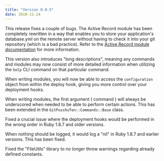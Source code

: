```yaml
---
title: "Version 0.0.5"
date: 2010-11-24
---
```


This release fixes a couple of bugs. The Active Record module has been completely rewritten in a way that enables you to store your application's database.yml on the remote server without having to check it into your git repository (which is a bad practice). Refer to the [Active Record module documentation](/documentation/modules/active-record/) for more information.

This version also introduces "long descriptions", meaning any commands and modules may now consist of more detailed information when utilizing the `help` CLI command on that particular command.

When writing modules, you will now be able to access the `configuration` object from within the deploy hook, giving you more control over your deployment hooks.

When writing modules, the first argument ( command ) will always be underscored when needed to be able to perform certain actions. This has been extended in the `GitPusshuTen::Commands::Base` class.

Fixed a crucial issue where the deployment hooks would be performed in the wrong order in Ruby 1.8.7 and older versions.

When nothing should be logged, it would log a "nil" in Ruby 1.8.7 and earlier versions. This has been fixed.

Fixed the "FileUtils" library to no longer throw warnings regarding already defined constants.